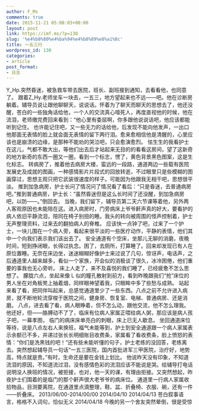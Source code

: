 ```yaml
---
author: F_Ms
comments: true
date: 2015-11-21 05:08:03+00:00
layout: post
link: https://imf.ms/?p=130
slug: '%e4%b8%80%e4%ba%94%e4%b8%89%e8%a1%8c'
title: 一五三行
wordpress_id: 130
categories:
- article
post_format:
- 日志
---
```


Y_Hp.突然昏迷，被急救车带去医院，班长、副班接到通知，去看看他，也同意了。
跟着Z_Hy.老师坐车一块去，一五三，地方望起来也不远——吧。他在诊断房躺着。辅导员说让跟他聊聊天，说说话。怀着为了聊天而聊天的思想去了，他还没醒，苍白的一些独角话给他，一个人的交流真心噎死人，再度直视他的时候，他在流泪，老师缴完费回来看到：“他心里有委屈啊，你多跟他说说话吧，他应该都能听到记住。
也许能记住吧，又一些无力的话给他，后发现不能向他发声，一出口他那面无表情的脸上就会面无表情的留下两行泪。愈来愈相信他是清醒的，心里应该也是崩溃的边缘，是那种不能劝的哭泣吧，只会愈演愈烈。
怯生生的我看护士在这儿，气都不敢大出，等他们出去后才站起来无目的的看看这房间，望了这新奇的地方新奇的东西一圈又一圈，看到一个标志，愣了，黄色背景黑色图案，这是生化标志。
转病房了，推着他去病房大楼，蛮远的一段路，通道两边一些载有医院发展史及成就的图画，一种感情影片片段式的回放转逝，不过眼里只是些模糊的图画穿过，思想主观只把它武装很速度的样子。可能因为他跟我无相干吧，思想很平淡。
推到加急病房，护士长问了情况问了情况看了看后：“只是昏迷，去普通病房吧。”推到普通病房，护士长：“虽然昏迷但是这么长时间了还没醒，到加急病房吧，以防——。”倒回去。
当晚，我们留下，辅导员第二天六节课等着他，另外两人客观原因也未能陪在这。进入病房时，门旁病床上爷爷鼾声真的好大，要看护的病人依旧平静流泪，陪同在椅子别扭的睡。我头的转向被周围的怪声控制着，护士无声整理资料，过来去的翻拍病人的脊椎。
应该快一点钟了吧，过来了一个护士，一块儿围在一个病人旁，看起来很平淡的一些医疗动作，平静的表情，他们其中一个向我们表示我们该出去了。
安全通道有个空床，坐那儿无聊的消磨，夜晚时间，短到挣闭眼，长得过执念。困了，去厕所，打算睡了。回来却发现已有人在原位置睡。无奈在床边坐，迷迷糊糊好像护士来过说了几句，惊讶声，电话声，之后通道里人越来越多，看似一个家族，开会似的消极谈了很久，冰冷困倦，他们重要的事我也无心旁听。
床上人走了，来不及喜悦的我们睡了，已经疲惫不怎么思想了。
朦胧六点，坐起来像 L 似的瞳孔散射到前方，看到昨晚跟我们“抢”床位的男人坐在对角板凳上抽着烟，同样眼神望着我，只眼眸中多了些愁与成熟。
站起来看了看，把同伴叫起来，总感觉通道里少了一些东西。八点之前不允许进入病房，就不断地轮流穿梭于医院之间，健身房、恢复室、电梯、普通病房、还是消磨。
八点，进去看了看，病人眼睁着，但不怎么动，跟他交流，他不怎么理我。他还好，但——胳膊动不了了，临床有位病人家属正喂给病人粥，那应该是病人孩子吧，一幕孝图，
临门的病床床单亮白的刺眼，床上已无人歇息。
坐回通道床位等待，说是八点左右人来换班，福气未能等到，护士到安全通道跟一个病人家属表示余额已不多，并递过张长长明细账目收费条，家属看了看收费条，脸上愤怒的表情：“你们是洗黑钱的吧！”还有些未能听懂的句子，护士老练的没回答，老练离去。突然想起辅导员一句话“一五三医院，国内首批进军三甲医院，治疗好，地势高，特点就是贵。”有时，生命还是要在金钱上划比。
他说昨天没有印象，不知道流泪的原因，不知道流过泪，没有感情色彩的流泪应该不能说是哭。给辅导打电话说明没人换班的情况，被拒接，也对，他一天的课，有理由拒接。又突然想起，昨夜护士们围着的是临门的那个鼾声很大老爷爷的病床位。
通道里一行病人家属收拾物品，目测要离院，在通道里点滴整理，鞋、盆、折叠椅、衣服、碗，还有一件——折叠床。
2013/06/00-2014/00/00
2014/04/10
2014/04/13
苍白叙事语言，格格不入词句，恰似无义
2014/04/18
今晚的另一个舍友突然晕倒，很是受惊

